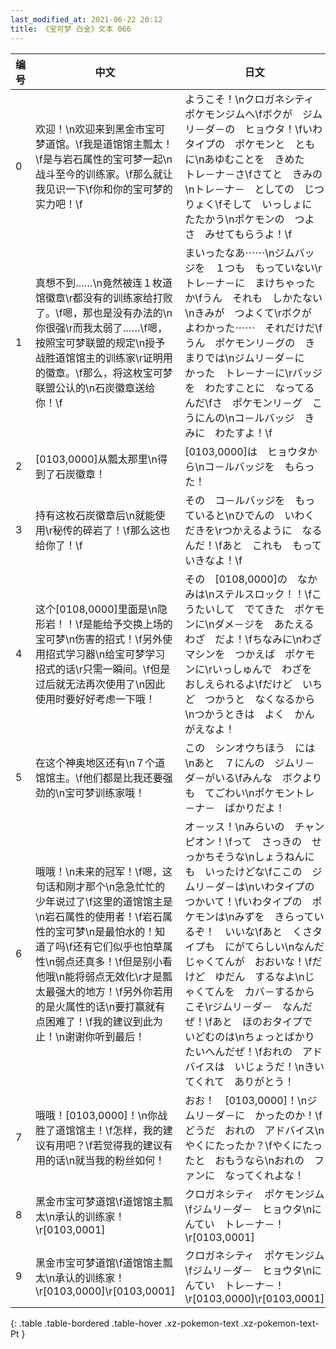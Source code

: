 ```yaml
---
last_modified_at: 2021-06-22 20:12
title: 《宝可梦 白金》文本 066
---
```

| 编号 | 中文 | 日文 |
| ---- | ---- | ---- |
| 0 | 欢迎！\n欢迎来到黑金市宝可梦道馆。\f我是道馆馆主瓢太！\f是与岩石属性的宝可梦一起\n战斗至今的训练家。\f那么就让我见识一下\f你和你的宝可梦的实力吧！\f | ようこそ！\nクロガネシティ　ポケモンジムへ\fボクが　ジムリ－ダ－の　ヒョウタ！\fいわタイプの　ポケモンと　ともに\nあゆむことを　きめた　トレ－ナ－さ\fさてと　きみの\nトレ－ナ－　としての　じつりょく\fそして　いっしょに　たたかう\nポケモンの　つよさ　みせてもらうよ！\f |
| 1 | 真想不到……\n竟然被连１枚道馆徽章\r都没有的训练家给打败了。\f嗯，那也是没有办法的\n你很强\r而我太弱了……\f嗯，按照宝可梦联盟的规定\n授予战胜道馆馆主的训练家\r证明用的徽章。\f那么，将这枚宝可梦联盟公认的\n石炭徽章送给你！\f | まいったなあ⋯⋯\nジムバッジを　１つも　もっていない\rトレ－ナ－に　まけちゃったか\fうん　それも　しかたない\nきみが　つよくて\rボクが　よわかった⋯⋯　それだけだ\fうん　ポケモンリ－グの　きまりでは\nジムリ－ダ－に　かった　トレ－ナ－に\rバッジを　わたすことに　なってるんだ\fさ　ポケモンリ－グ　こうにんの\nコ－ルバッジ　きみに　わたすよ！\f |
| 2 | [0103,0000]从瓢太那里\n得到了石炭徽章！ | [0103,0000]は　ヒョウタから\nコ－ルバッジを　もらった！ |
| 3 | 持有这枚石炭徽章后\n就能使用\r秘传的碎岩了！\f那么这也给你了！\f | その　コ－ルバッジを　もっていると\nひでんの　いわくだきを\rつかえるように　なるんだ！\fあと　これも　もっていきなよ！\f |
| 4 | 这个[0108,0000]里面是\n隐形岩！！\f是能给予交换上场的宝可梦\n伤害的招式！\f另外使用招式学习器\n给宝可梦学习招式的话\r只需一瞬间。\f但是过后就无法再次使用了\n因此使用时要好好考虑一下哦！ | その　[0108,0000]の　なかみは\nステルスロック！！\fこうたいして　でてきた　ポケモンに\nダメ－ジを　あたえる　わざ　だよ！\fちなみに\nわざマシンを　つかえば　ポケモンに\rいっしゅんで　わざを　おしえられるよ\fだけど　いちど　つかうと　なくなるから\nつかうときは　よく　かんがえなよ！ |
| 5 | 在这个神奥地区还有\n７个道馆馆主。\f他们都是比我还要强劲的\n宝可梦训练家哦！ | この　シンオウちほう　には\nあと　７にんの　ジムリ－ダ－がいる\fみんな　ボクよりも　てごわい\nポケモントレ－ナ－　ばかりだよ！ |
| 6 | 哦哦！\n未来的冠军！\f嗯，这句话和刚才那个\n急急忙忙的少年说过了\f这里的道馆馆主是\n岩石属性的使用者！\f岩石属性的宝可梦\n是最怕水的！知道了吗\f还有它们似乎也怕草属性\n弱点还真多！\f但是别小看他哦\n能将弱点无效化\r才是瓢太最强大的地方！\f另外你若用的是火属性的话\n要打赢就有点困难了！\f我的建议到此为止！\n谢谢你听到最后！ | オ－ッス！\nみらいの　チャンピオン！\fって　さっきの　せっかちそうな\nしょうねんにも　いったけどな\fここの　ジムリ－ダ－は\nいわタイプの　つかいて！\fいわタイプの　ポケモンは\nみずを　きらっているぞ！　いいな\fあと　くさタイプも　にがてらしい\nなんだ　じゃくてんが　おおいな！\fだけど　ゆだん　するなよ\nじゃくてんを　カバ－するからこそ\rジムリ－ダ－　なんだぜ！\fあと　ほのおタイプで　いどむのは\nちょっとばかり　たいへんだぜ！\fおれの　アドバイスは　いじょうだ！\nきいてくれて　ありがとう！ |
| 7 | 哦哦！[0103,0000]！\n你战胜了道馆馆主！\f怎样，我的建议有用吧？\f若觉得我的建议有用的话\n就当我的粉丝如何！ | おお！　[0103,0000]！\nジムリ－ダ－に　かったのか！\fどうだ　おれの　アドバイス\nやくにたったか？\fやくにたったと　おもうなら\nおれの　ファンに　なってくれよな！ |
| 8 | 黑金市宝可梦道馆\f道馆馆主瓢太\n承认的训练家！\r[0103,0001] | クロガネシティ　ポケモンジム\fジムリ－ダ－　ヒョウタ\nにんてい　トレ－ナ－！\r[0103,0001] |
| 9 | 黑金市宝可梦道馆\f道馆馆主瓢太\n承认的训练家！\r[0103,0000]\r[0103,0001] | クロガネシティ　ポケモンジム\fジムリ－ダ－　ヒョウタ\nにんてい　トレ－ナ－！\r[0103,0000]\r[0103,0001] |
{: .table .table-bordered .table-hover .xz-pokemon-text .xz-pokemon-text-Pt }